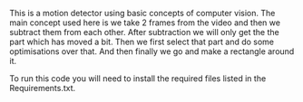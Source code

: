 This is a motion detector using basic concepts of computer vision.
The main concept used here is we take 2 frames from the video and
then we subtract them from each other. After subtraction we will 
only get the the part which has moved a bit. Then we first select
that part and do some optimisations over that. And then finally we 
go and make a rectangle around it.

To run this code you will need to install the required files listed
in the Requirements.txt.